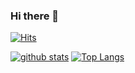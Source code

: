### Hi there 👋

<!--
**ChaeMin0215/ChaeMin0215** is a ✨ _special_ ✨ repository because its `README.md` (this file) appears on your GitHub profile.

Here are some ideas to get you started:

- 🔭 I’m currently working on ...
- 🌱 I’m currently learning ...
- 👯 I’m looking to collaborate on ...
- 🤔 I’m looking for help with ...
- 💬 Ask me about ...
- 📫 How to reach me: ...
- 😄 Pronouns: ...
- ⚡ Fun fact: ...
-->

[![Hits](https://hits.seeyoufarm.com/api/count/incr/badge.svg?url=https%3A%2F%2Fgithub.com%2Fgjbae1212%2Fhit-counter&count_bg=%23FF9778&title_bg=%23555555&icon=&icon_color=%23E7E7E7&title=hits&edge_flat=false)](https://hits.Chaemin0215.com)

[![github stats](https://github-readme-stats.vercel.app/api?username=Chaemin0215&show_icons=true&hide_border=true)](https://github.com/Chaemin0215)
[![Top Langs](https://github-readme-stats.vercel.app/api/top-langs/?username=Chaemin0215&layout=compact)](https://github.com/Chaemin0215)
